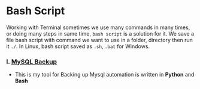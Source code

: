 # Bash Script

Working with Terminal sometimes we use many commands in many times, or doing many steps in same time, `bash script` is a solution for it. We save a file bash script with command we want to use in a folder, directory then run it `./`. In Linux, bash script saved as `.sh`, `.bat` for Windows.

### I. <a href='https://github.com/tebby455/BashScript/tree/main/Mysql_Backup' tyle='text-decoration: none'>MySQL Backup</a>

- This is my tool for Backing up Mysql automation is written in **Python** and **Bash**

